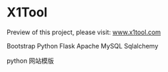 # X1Tool
Preview of this project, please visit: www.x1tool.com

Bootstrap Python Flask Apache MySQL Sqlalchemy

python 网站模版
